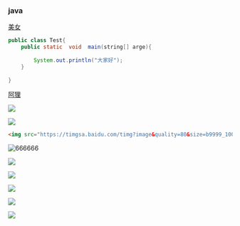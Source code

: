 ### java

[美女](https://cn.bing.com/images/search?q=%E8%B6%B3%E7%90%83%E5%AE%9D%E8%B4%9D&qpvt=%E8%B6%B3%E7%90%83%E5%AE%9D%E8%B4%9D&FORM=IGRE)

~~~java
public class Test{
    public static  void  main(string[] arge){
        
        System.out.println("大家好");
    }
    
}
~~~



[阿狸](https://image.baidu.com/search/index?tn=baiduimage&ct=201326592&lm=-1&cl=2&ie=gb18030&word=%B0%A2%C0%EA&fr=ala&ala=1&alatpl=adress&pos=0&hs=2&xthttps=111111)

![](https://timgsa.baidu.com/timg?image&quality=80&size=b9999_10000&sec=1530932038084&di=33a953a8bb0b264b6013f325a2605372&imgtype=0&src=http%3A%2F%2Fimg4.duitang.com%2Fuploads%2Fitem%2F201407%2F07%2F20140707094214_tfxmZ.jpeg)



![](https://timgsa.baidu.com/timg?image&quality=80&size=b9999_10000&sec=1530932038081&di=b86febae53dc50e73ef02747af9eea0f&imgtype=0&src=http%3A%2F%2Fpic30.photophoto.cn%2F20140208%2F0007020162972114_b.jpg)








```html
<img src="https://timgsa.baidu.com/timg?image&quality=80&size=b9999_10000&sec=1530886799552&di=5199aa3503cd60b1962bc942505fce7a&imgtype=0&src=http%3A%2F%2Fimg11.360buyimg.com%2Fcms%2Fjfs%2Ft1087%2F341%2F1419442751%2F392163%2F685504d3%2F559e3649N9de8a2c4.jpg" width="50%" height="50%" />
```





![666666](https://timgsa.baidu.com/timg?image&quality=80&size=b9999_10000&sec=1531482594&di=ee6f8cd78da50935d04661f960c44eb4&imgtype=jpg&er=1&src=http%3A%2F%2Fimages.ali213.net%2Fpicfile%2Fpic%2F2013%2F02%2F21%2F584_154.jpg )





![](D:\upload\5c96c200-7986-4e24-a93a-30a8399dbb3d.jpg)





![](D:\upload\5b160966-2e1f-4f91-bc70-375ce0ac2c58.jpg)

![](D:\upload\3f08b9f3-90b6-4082-833a-4cdd3055f28e.jpg)



![](D:\upload\3f08b9f3-90b6-4082-833a-4cdd3055f28e.jpg)



![](D:\upload\1c40c332-d36b-449d-ac48-0bf312946662.jpg)










